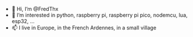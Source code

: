 - 👋 Hi, I’m @FredThx
- 👀 I’m interested in python, raspberry pi, raspberry pi pico, nodemcu, lua, esp32, ...
- 📫 I live in Europe, in the French Ardennes, in a small village


